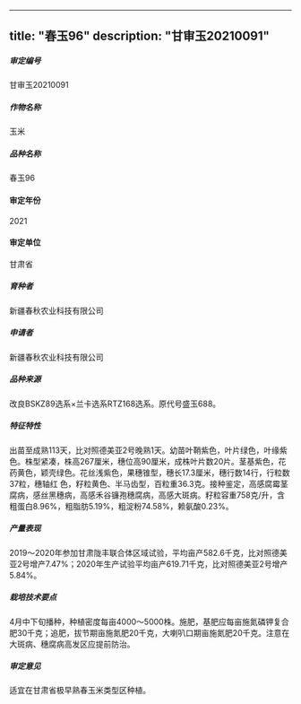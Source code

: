 
---
title: "春玉96"
description: "甘审玉20210091"
---
##### 审定编号 
甘审玉20210091

##### 作物名称
玉米

##### 品种名称
春玉96

#### 审定年份
2021	

#### 审定单位
甘肃省

##### 育种者
新疆春秋农业科技有限公司

##### 申请者
新疆春秋农业科技有限公司

##### 品种来源
改良BSKZ89选系×兰卡选系RTZ168选系。原代号盛玉688。 

##### 特征特性
出苗至成熟113天，比对照德美亚2号晚熟1天。幼苗叶鞘紫色，叶片绿色，叶缘紫色。株型紧凑，株高267厘米，穗位高90厘米，成株叶片数20片。茎基紫色，花药黄色，颖壳绿色。花丝浅紫色，果穗锥型，穗长17.3厘米，穗行数14行，行粒数37粒，穗轴红 色，籽粒黄色、半马齿型，百粒重36.3克。接种鉴定，高感腐霉茎腐病，感丝黑穗病，高感禾谷镰孢穗腐病，高感大斑病。籽粒容重758克/升，含粗蛋白8.96%，粗脂肪5.19%，粗淀粉74.58%，赖氨酸0.23%。

##### 产量表现
2019～2020年参加甘肃陇丰联合体区域试验，平均亩产582.6千克，比对照德美亚2号增产7.47%；2020年生产试验平均亩产619.71千克，比对照德美亚2号增产5.84%。

##### 栽培技术要点
4月中下旬播种，种植密度每亩4000～5000株。施肥，基肥应每亩施氮磷钾复合肥30千克；追肥，拔节期亩施氮肥20千克，大喇叭口期亩施氮肥20千克。注意在大斑病、穗腐病高发区应提前防治。

##### 审定意见
适宜在甘肃省极早熟春玉米类型区种植。


